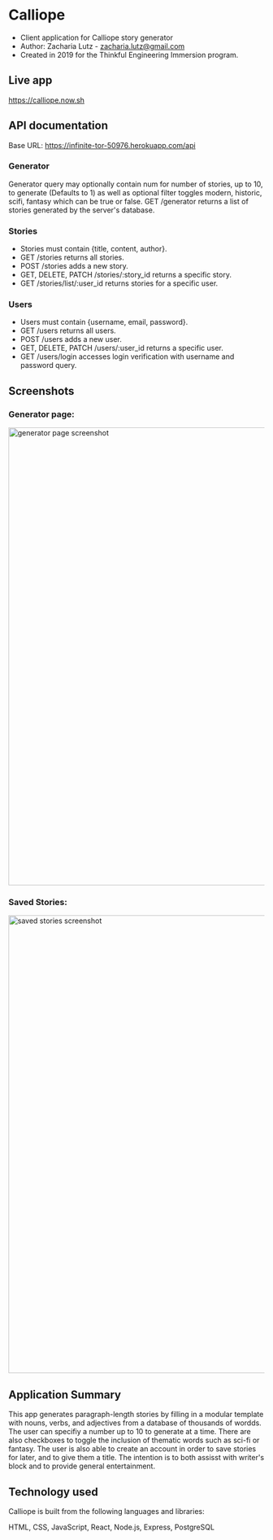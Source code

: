 # Calliope
- Client application for Calliope story generator
- Author: Zacharia Lutz - zacharia.lutz@gmail.com
- Created in 2019 for the Thinkful Engineering Immersion program.

## Live app
https://calliope.now.sh

## API documentation
Base URL: https://infinite-tor-50976.herokuapp.com/api

### Generator
Generator query may optionally contain num for number of stories, up to 10, to generate (Defaults to 1)
as well as optional filter toggles modern, historic, scifi, fantasy which can be true or false.
GET /generator returns a list of stories generated by the server's database.

### Stories
- Stories must contain {title, content, author}.
- GET /stories returns all stories.
- POST /stories adds a new story.
- GET, DELETE, PATCH /stories/:story_id returns a specific story.
- GET /stories/list/:user_id returns stories for a specific user.

### Users
- Users must contain {username, email, password}.
- GET /users returns all users.
- POST /users adds a new user.
- GET, DELETE, PATCH /users/:user_id returns a specific user.
- GET /users/login accesses login verification with username and password query.

## Screenshots

### Generator page:
<img
	src='https://user-images.githubusercontent.com/52924170/73579573-a8634b80-447a-11ea-88fd-2a9639a99d7c.png'
	alt='generator page screenshot'
	width='900px'
/>

### Saved Stories:
<img
	src='https://user-images.githubusercontent.com/52924170/70095038-b1bb6d80-161b-11ea-857a-c80012498bcf.png'
	alt='saved stories screenshot'
	width='900px'
/>

## Application Summary
This app generates paragraph-length stories by filling in a modular template with nouns, verbs, and adjectives
from a database of thousands of wordds. The user can specifiy a number up to 10 to generate at a time.
There are also checkboxes to toggle the inclusion of thematic words such as sci-fi or fantasy.
The user is also able to create an account in order to save stories for later, and to give them a title.
The intention is to both assisst with writer's block and to provide general entertainment.

## Technology used
Calliope is built from the following languages and libraries:

HTML, CSS, JavaScript, React, Node.js, Express, PostgreSQL